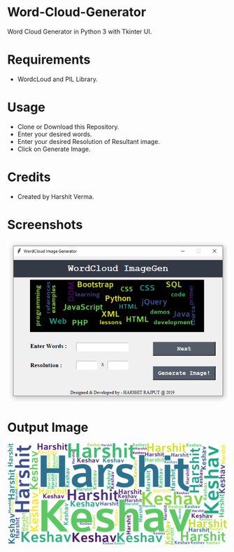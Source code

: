 # Word-Cloud-Generator
  Word Cloud Generator in Python 3 with Tkinter UI.
  
# Requirements
  - WordcLoud and PIL Library.
  
# Usage 
  - Clone or Download this Repository.
  - Enter your desired words.
  - Enter your desired Resolution of Resultant image.
  - Click on Generate Image.
  
# Credits
  
  - Created by Harshit Verma. 
  
  
# Screenshots  
  
![alt text](SSS1.png)

# Output Image

![alt text](SSS2.png)
